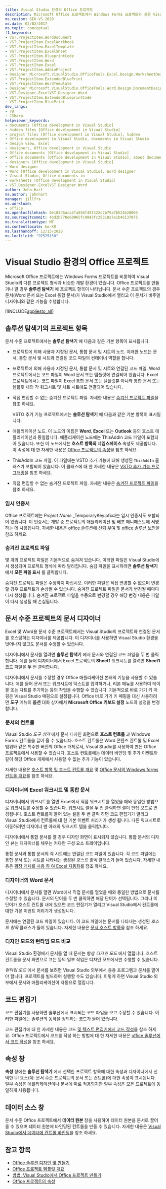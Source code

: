 ```yaml
---
title: Visual Studio 환경의 Office 프로젝트
description: Microsoft Office 프로젝트에서 Windows Forms 프로젝트와 같은 Visual Studio의 다른 프로젝트 형식과 비슷한 개발 환경을 제공 하는 방법에 대해 알아봅니다.
ms.custom: SEO-VS-2020
ms.date: 02/02/2017
ms.topic: conceptual
f1_keywords:
- VST.ProjectItem.WordDocument
- VST.ProjectItem.ExcelWorkbook
- VST.ProjectItem.ExcelTemplate
- VST.ProjectItem.ExcelSheet
- VST.ProjectItem.BlueprintCode
- VST.ProjectItem.Word
- VST.ProjectItem.Excel
- VST.ProjectItem.AddinProject
- Designer_Microsoft.VisualStudio.OfficeTools.Excel.Design.WorksheetDesigner
- VST.ProjectItem.ExtendedBluePrint
- VST.ProjectItem.WordTemplate
- Designer_Microsoft.VisualStudio.OfficeTools.Word.Design.DocumentDesigner
- VST.Designer.ExcelVST.Designer.Word
- VST.ProjectItem.ExtendedBlueprintCode
- VST.ProjectItem.BluePrint
dev_langs:
- VB
- CSharp
helpviewer_keywords:
- documents [Office development in Visual Studio]
- hidden files [Office development in Visual Studio]
- project files [Office development in Visual Studio], hidden
- Office development in Visual Studio, documents in Visual Studio
- design view, Excel
- designers, Office development in Visual Studio
- Office documents [Office development in Visual Studio]
- Office documents [Office development in Visual Studio], about documents in Visual Studio
- designers [Office development in Visual Studio]
- Word designer
- Word [Office development in Visual Studio], Word designer
- Visual Studio, Office documents in
- worksheets [Office development in Visual Studio]
- VST.Designer.ExcelVST.Designer.Word
author: John-Hart
ms.author: johnhart
manager: jillfra
ms.workload:
- office
ms.openlocfilehash: 0e183d5aca3fa856f45f322c2b79a76524b28005
ms.sourcegitcommit: 4bd2b770e60965fc0843fc25318a7e1b46137875
ms.translationtype: MT
ms.contentlocale: ko-KR
ms.lasthandoff: 12/15/2020
ms.locfileid: "97525150"
---
```

# <a name="office-projects-in-the-visual-studio-environment"></a>Visual Studio 환경의 Office 프로젝트
  Microsoft Office 프로젝트에는 Windows Forms 프로젝트를 비롯하여 Visual Studio의 다른 프로젝트 형식과 비슷한 개발 환경이 있습니다. Office 프로젝트를 만들거나 열 경우 **솔루션 탐색기** 에 프로젝트 항목이 나타납니다. 문서 수준 프로젝트의 경우 문서(Word 문서 또는 Excel 통합 문서)가 Visual Studio에서 열리고 이 문서가 비주얼 디자이너와 같은 기능을 수행합니다.

 [!INCLUDE[appliesto_all](../vsto/includes/appliesto-all-md.md)]

## <a name="project-items-in-solution-explorer"></a>솔루션 탐색기의 프로젝트 항목
 문서 수준 프로젝트에서는 **솔루션 탐색기** 에 다음과 같은 기본 항목이 표시됩니다.

- 프로젝트에 의해 사용자 지정된 문서, 통합 문서 및 시트의 노드. 이러한 노드는 문서, 통합 문서 및 시트와 연결된 코드 파일의 컨테이너 역할을 합니다.

- 프로젝트에 의해 사용자 지정된 문서, 통합 문서 및 시트와 연결된 코드 파일. Word 프로젝트에서는 코드 파일이 Word 문서 또는 템플릿에 연결되어 있습니다. Excel 프로젝트에서는 코드 파일이 Excel 통합 문서 또는 템플릿뿐 아니라 통합 문서 또는 템플릿 내의 각 워크시트 및 차트 시트에도 연결되어 있습니다.

- 직접 편집할 수 없는 숨겨진 프로젝트 파일. 자세한 내용은 [숨겨진 프로젝트 파일](#hiddenfiles)을 참조 하세요.

  VSTO 추가 기능 프로젝트에서는 **솔루션 탐색기** 에 다음과 같은 기본 항목이 표시됩니다.

- 애플리케이션 노드. 이 노드의 이름은 **Word**, **Excel** 또는 **Outlook** 등의 호스트 애플리케이션과 동일합니다. 애플리케이션 노드에는 ThisAddIn 코드 파일이 포함되어 있습니다. 또한 이 노드에서는 **호스트 항목의 네임스페이스** 속성도 제공합니다. 이 속성에 대 한 자세한 내용은 [Office 프로젝트의 속성](../vsto/properties-in-office-projects.md)을 참조 하세요.

- ThisAddIn 코드 파일. 이 파일에는 VSTO 추가 기능에 대해 생성된 `ThisAddIn` 클래스가 포함되어 있습니다. 이 클래스에 대 한 자세한 내용은 [VSTO 추가 기능 프로그래밍](../vsto/programming-vsto-add-ins.md)을 참조 하세요.

- 직접 편집할 수 없는 숨겨진 프로젝트 파일. 자세한 내용은 [숨겨진 프로젝트 파일](#hiddenfiles)을 참조 하세요.

### <a name="temporary-certificates"></a>임시 인증서
 Office 프로젝트에는 *Project Name* _TemporaryKey.pfx라는 임시 인증서도 포함되어 있습니다. 이 인증서는 개발 중 프로젝트의 애플리케이션 및 배포 매니페스트에 서명하는 데 사용됩니다. 자세한 내용은 [office 솔루션에 신뢰 부여](../vsto/granting-trust-to-office-solutions.md) 및 [office 솔루션 보안](../vsto/securing-office-solutions.md)을 참조 하세요.

### <a name="hidden-project-files"></a><a name="hiddenfiles"></a> 숨겨진 프로젝트 파일
 몇 개의 프로젝트 파일은 기본적으로 숨겨져 있습니다. 이러한 파일은 Visual Studio에서 생성되며 프로젝트 형식에 따라 달라집니다. 숨김 파일을 표시하려면 **솔루션 탐색기** 에서 **모든 파일 표시** 를 클릭합니다.

 숨겨진 프로젝트 파일은 수정하지 마십시오. 이러한 파일은 직접 변경할 수 없으며 변경할 경우 프로젝트가 손상될 수 있습니다. 숨겨진 프로젝트 파일은 문서가 변경될 때마다 다시 생성됩니다. 숨겨진 프로젝트 파일을 수동으로 변경할 경우 해당 변경 내용은 파일이 다시 생성될 때 손실됩니다.

## <a name="document-designer-in-document-level-projects"></a>문서 수준 프로젝트의 문서 디자이너
 Excel 및 Word용 문서 수준 프로젝트에서는 Visual Studio의 프로젝트와 연결된 문서를 호스팅하는 디자이너를 제공합니다. 이 디자이너를 사용하면 Visual Studio 환경을 벗어나지 않고도 문서를 수정할 수 있습니다.

 디자이너에서 문서를 열려면 **솔루션 탐색기** 에서 문서와 연결된 코드 파일을 두 번 클릭합니다. 예를 들어 디자이너에서 Excel 프로젝트의 **Sheet1** 워크시트를 열려면 **Sheet1** 코드 파일을 두 번 클릭합니다.

 디자이너에서 문서를 수정할 경우 Office 애플리케이션 본래의 기능을 사용할 수 있습니다. 예를 들어 문서 또는 워크시트에 텍스트를 입력하거나, 리본 메뉴를 사용하여 테이블 또는 차트를 추가하는 등의 작업을 수행할 수 있습니다. 기본적으로 바로 가기 키 매핑은 Visual Studio 매핑으로 설정됩니다. Office 바로 가기 키 매핑을 대신 사용하려면 **도구** 메뉴의 **옵션** 대화 상자에서 **Microsoft Office 키보드 설정** 노드의 설정을 변경합니다.

### <a name="controls-on-documents"></a>문서의 컨트롤
 Visual Studio *도구 상자* 에서 문서 디자인 화면으로 **호스트 컨트롤** 과 Windows Forms 컨트롤을 끌어 올 수 있습니다. 호스트 컨트롤은 Word 콘텐츠 컨트롤 및 Excel 범위와 같은 특수한 버전의 Office 개체로서, Visual Studio를 사용하여 만든 Office 프로젝트에서 사용할 수 있습니다. 호스트 컨트롤에는 데이터 바인딩 및 추가 이벤트와 같이 해당 Office 개체에서 사용할 수 없는 추가 기능이 있습니다.

 자세한 내용은 [호스트 항목 및 호스트 컨트롤 개요](../vsto/host-items-and-host-controls-overview.md) 및 [Office 문서의 Windows forms 컨트롤 개요](../vsto/windows-forms-controls-on-office-documents-overview.md)를 참조 하세요.

### <a name="excel-worksheets-and-workbooks-in-the-designer"></a>디자이너의 Excel 워크시트 및 통합 문서
 디자이너에서 워크시트를 열면 Excel에서 직접 워크시트를 열었을 때와 동일한 방법으로 워크시트를 수정할 수 있습니다. 워크시트 셀을 두 번 클릭하면 셀이 편집 모드로 변경됩니다. 호스트 컨트롤이 들어 있는 셀을 두 번 클릭 하면 코드 편집기가 열리고 Visual Studio에서 컨트롤에 대 한 기본 이벤트 처리기가 생성 됩니다. 다른 워크시트로 이동하려면 디자이너 맨 아래의 워크시트 탭을 클릭합니다.

 디자이너에서 통합 문서를 열 경우 디자인 화면이 표시되지 않습니다. 통합 문서의 디자인 뷰는 디자이너를 채우는 커다란 구성 요소 트레이입니다.

 통합 문서와 통합 문서의 각 시트에는 연결된 코드 파일이 있습니다. 각 코드 파일에는 통합 문서 또는 시트를 나타내는 생성된 *호스트 항목* 클래스가 들어 있습니다. 자세한 내용은 [확장 개체를 사용 하 여 Excel 자동화](../vsto/automating-excel-by-using-extended-objects.md)를 참조 하세요.

### <a name="word-documents-in-the-designer"></a>디자이너의 Word 문서
 디자이너에서 문서를 열면 Word에서 직접 문서를 열었을 때와 동일한 방법으로 문서를 수정할 수 있습니다. 문서의 단어를 두 번 클릭하면 해당 단어가 선택됩니다. 그러나 이 단어가 호스트 컨트롤 내에 있으면 코드 편집기가 열리고 Visual Studio에서 컨트롤에 대한 기본 이벤트 처리기가 생성됩니다.

 문서에는 연결된 코드 파일이 있습니다. 이 코드 파일에는 문서를 나타내는 생성된 *호스트 항목* 클래스가 들어 있습니다. 자세한 내용은 [문서 호스트 항목](../vsto/document-host-item.md)을 참조 하세요.

### <a name="design-mode-vs-runtime-mode"></a>디자인 모드와 런타임 모드 비교
 Visual Studio 환경에서 문서를 열 때 문서는 항상 *디자인 모드* 에서 열립니다. 호스트 컨트롤을 문서 화면으로 끄는 등의 일부 작업은 디자인 모드에서만 수행할 수 있습니다.

 *런타임 모드* 에서 문서를 보려면 Visual Studio 외부에서 응용 프로그램과 문서를 열어야 합니다. 프로젝트를 빌드하여 실행할 수도 있습니다. 이렇게 하면 Visual Studio 외부에서 문서와 애플리케이션이 자동으로 열립니다.

## <a name="code-editor"></a>코드 편집기
 코드 편집기를 사용하면 솔루션에서 표시되는 코드 파일을 보고 수정할 수 있습니다. 이러한 파일에는 솔루션의 동작을 정의하는 코드가 들어 있습니다.

 코드 편집기에 대 한 자세한 내용은 코드 [및 텍스트 편집기에서 코드 작성](../ide/writing-code-in-the-code-and-text-editor.md)을 참조 하세요. Office 프로젝트에서 코드를 작성 하는 방법에 대 한 자세한 내용은 [office 솔루션에서 코드 작성](../vsto/writing-code-in-office-solutions.md)을 참조 하세요.

## <a name="properties-window"></a>속성 창
 **속성** 창에는 **솔루션 탐색기** 에서 선택한 프로젝트 항목에 대한 속성과 디자이너에서 선택한 UI 요소(예: 문서 수준 프로젝트의 문서 또는 컨트롤)에 대한 속성이 표시됩니다. 일부 속성은 애플리케이션이나 문서에 따로 적용되지만 일부 속성은 모든 프로젝트에 동일하게 사용됩니다.

## <a name="data-sources-window"></a>데이터 소스 창
 문서 수준 Office 프로젝트에서 **데이터 원본** 창을 사용하여 데이터 원본을 문서로 끌어 올 수 있으며 데이터 원본에 바인딩된 컨트롤을 만들 수 있습니다. 자세한 내용은 [Visual Studio에서 데이터에 컨트롤 바인딩](../data-tools/bind-controls-to-data-in-visual-studio.md)을 참조 하세요.

## <a name="see-also"></a>참고 항목

- [Office 솔루션 디자인 및 만들기](../vsto/designing-and-creating-office-solutions.md)
- [Office 프로젝트 템플릿 개요](../vsto/office-project-templates-overview.md)
- [방법: Visual Studio에서 Office 프로젝트 만들기](../vsto/how-to-create-office-projects-in-visual-studio.md)
- [Office 프로젝트의 속성](../vsto/properties-in-office-projects.md)
